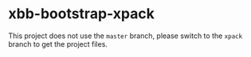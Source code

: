 # xbb-bootstrap-xpack

This project does not use the `master` branch, please
switch to the `xpack` branch to get the project files.
